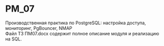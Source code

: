 # PM_07
Производственная практика по PostgreSQL: настройка доступа, мониторинг, PgBouncer, NMAP  
Файл ТЗ ПМ07.docx содержит полное описание модуля и реализацию на SQL.

